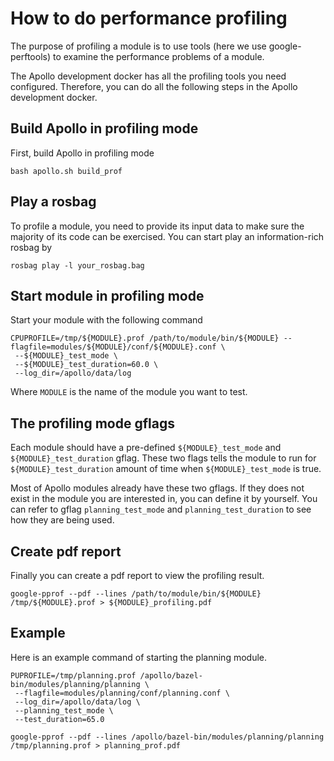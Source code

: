 
# How to do performance profiling

The purpose of profiling a module is to use tools (here we use google-perftools) to examine the performance problems of a module.

The Apollo development docker has all the profiling tools you need configured. Therefore, you can do all the following steps in the Apollo development docker.


## Build Apollo in profiling mode

First, build Apollo in profiling mode
```
bash apollo.sh build_prof
```

## Play a rosbag
To profile a module, you need to provide its input data to make sure the majority of its code can be exercised.
You can start play an information-rich rosbag by
```
rosbag play -l your_rosbag.bag
```


## Start module in profiling mode
Start your module with the following command

```
CPUPROFILE=/tmp/${MODULE}.prof /path/to/module/bin/${MODULE} --flagfile=modules/${MODULE}/conf/${MODULE}.conf \
 --${MODULE}_test_mode \
 --${MODULE}_test_duration=60.0 \
 --log_dir=/apollo/data/log

```
Where `MODULE` is the name of the module you want to test.


## The profiling mode gflags
Each module should have a pre-defined `${MODULE}_test_mode`
and `${MODULE}_test_duration` gflag.
These two flags tells the module to run for `${MODULE}_test_duration` amount of time when `${MODULE}_test_mode` is true.

Most of Apollo modules already have these two gflags. If they does not exist in the module you are interested in, you can define it by yourself. You can refer to gflag `planning_test_mode` and `planning_test_duration` to see how they are being used.

## Create pdf report
Finally you can create a pdf report to view the profiling result.

```
google-pprof --pdf --lines /path/to/module/bin/${MODULE} /tmp/${MODULE}.prof > ${MODULE}_profiling.pdf
```


## Example
Here is an example command of starting the planning module.
```
PUPROFILE=/tmp/planning.prof /apollo/bazel-bin/modules/planning/planning \
 --flagfile=modules/planning/conf/planning.conf \
 --log_dir=/apollo/data/log \
 --planning_test_mode \
 --test_duration=65.0

google-pprof --pdf --lines /apollo/bazel-bin/modules/planning/planning /tmp/planning.prof > planning_prof.pdf
```

